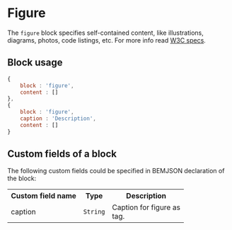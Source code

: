 # Figure

The `figure` block specifies self-contained content, like illustrations, diagrams, photos, code listings, etc.
For more info read [W3C specs](http://www.w3schools.com/tags/tag_figure.asp).

## Block usage

``` js
{
    block : 'figure',
    content : []
},
{
    block : 'figure',
    caption : 'Description',
    content : []
}
```

## Custom fields of a block

The following custom fields could be specified in BEMJSON declaration of the block:

<table>
    <tr>
        <th>Custom field name</th>
        <th>Type</th>
        <th>Description</th>
    </tr>
    <tr>
        <td>caption</td>
        <td>
            <code>String</code>
        </td>
        <td>Caption for figure as <figcaption> tag.</td>
    </tr>
</table>
